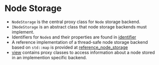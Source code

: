 # Node Storage

- `NodeStorage` is the central proxy class for `Node` storage backend.
- `INodeStorage` is an abstract class that node storage backends must implement.
- Identifiers for `Node`s and their properties are found in [identifier](./identifier/README.md)
- A reference implementation of a thread-safe node storage backend based on `std::map` is provided
  at [reference_node_storage](./reference_node_storage)
- [view](./view/README.md) contains proxy classes to access information about a node stored in an implemention specific
  backend. 